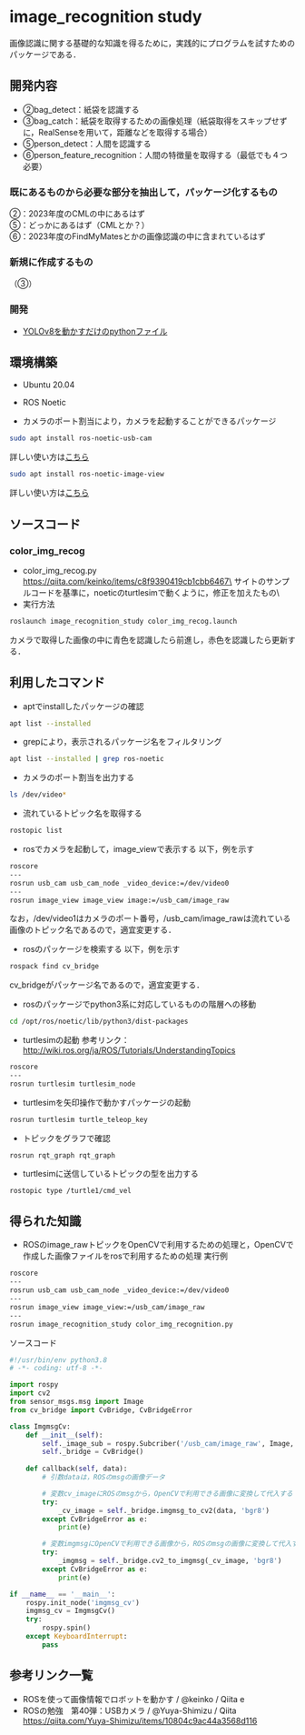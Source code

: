 # image_recognition study

画像認識に関する基礎的な知識を得るために，実践的にプログラムを試すためのパッケージである．

## 開発内容
- ②bag_detect：紙袋を認識する
- ③bag_catch：紙袋を取得するための画像処理（紙袋取得をスキップせずに，RealSenseを用いて，距離などを取得する場合）
- ⑤person_detect：人間を認識する
- ⑥person_feature_recognition：人間の特徴量を取得する（最低でも４つ必要）


### 既にあるものから必要な部分を抽出して，パッケージ化するもの
②：2023年度のCMLの中にあるはず\
⑤：どっかにあるはず（CMLとか？）\
⑥：2023年度のFindMyMatesとかの画像認識の中に含まれているはず

### 新規に作成するもの
（③）

### 開発
- [YOLOv8を動かすだけのpythonファイル](notes/yolov8_detect.md)

## 環境構築
- Ubuntu 20.04
- ROS Noetic

- カメラのポート割当により，カメラを起動することができるパッケージ
```bash
sudo apt install ros-noetic-usb-cam
```
詳しい使い方は[こちら](http://wiki.ros.org/usb_cam)

```bash
sudo apt install ros-noetic-image-view
```
詳しい使い方は[こちら](http://wiki.ros.org/image_view)

## ソースコード
### color_img_recog
- color_img_recog.py
https://qiita.com/keinko/items/c8f9390419cb1cbb6467\
サイトのサンプルコードを基準に，noeticのturtlesimで動くように，修正を加えたもの\
- 実行方法
```bash
roslaunch image_recognition_study color_img_recog.launch
```
カメラで取得した画像の中に青色を認識したら前進し，赤色を認識したら更新する．

## 利用したコマンド
- aptでinstallしたパッケージの確認
```bash
apt list --installed
```
- grepにより，表示されるパッケージ名をフィルタリング
```bash
apt list --installed | grep ros-noetic
```

- カメラのポート割当を出力する
```bash
ls /dev/video*
```

- 流れているトピック名を取得する
```bash
rostopic list
```

- rosでカメラを起動して，image_viewで表示する
以下，例を示す
```bash
roscore
---
rosrun usb_cam usb_cam_node _video_device:=/dev/video0
---
rosrun image_view image_view image:=/usb_cam/image_raw
```
なお，/dev/video1はカメラのポート番号，/usb_cam/image_rawは流れている画像のトピック名であるので，適宜変更する．

- rosのパッケージを検索する
以下，例を示す
```bash
rospack find cv_bridge
```
cv_bridgeがパッケージ名であるので，適宜変更する．

- rosのパッケージでpython3系に対応しているものの階層への移動
```bash
cd /opt/ros/noetic/lib/python3/dist-packages
```

- turtlesimの起動
参考リンク：http://wiki.ros.org/ja/ROS/Tutorials/UnderstandingTopics
```bash
roscore
---
rosrun turtlesim turtlesim_node
```

- turtlesimを矢印操作で動かすパッケージの起動
```bash
rosrun turtlesim turtle_teleop_key
```

- トピックをグラフで確認
```
rosrun rqt_graph rqt_graph
```

- turtlesimに送信しているトピックの型を出力する
```bash
rostopic type /turtle1/cmd_vel
```

## 得られた知識
- ROSのimage_rawトピックをOpenCVで利用するための処理と，OpenCVで作成した画像ファイルをrosで利用するための処理
実行例
```bash
roscore
---
rosrun usb_cam usb_cam_node _video_device:=/dev/video0
---
rosrun image_view image_view:=/usb_cam/image_raw
---
rosrun image_recognition_study color_img_recognition.py
```
ソースコード
```python
#!/usr/bin/env python3.8
# -*- coding: utf-8 -*-

import rospy
import cv2
from sensor_msgs.msg import Image
from cv_bridge import CvBridge, CvBridgeError

class ImgmsgCv:
    def __init__(self):
        self._image_sub = rospy.Subcriber('/usb_cam/image_raw', Image, self.callback)
        self._bridge = CvBridge()
    
    def callback(self, data):
        # 引数dataは，ROSのmsgの画像データ

        # 変数cv_imageにROSのmsgから，OpenCVで利用できる画像に変換して代入する
        try:
            _cv_image = self._bridge.imgmsg_to_cv2(data, 'bgr8')
        except CvBridgeError as e:
            print(e)

        # 変数imgmsgにOpenCVで利用できる画像から，ROSのmsgの画像に変換して代入する
        try:
            _imgmsg = self._bridge.cv2_to_imgmsg(_cv_image, 'bgr8')
        except CvBridgeError as e:
            print(e)

if __name__ == '__main__':
    rospy.init_node('imgmsg_cv')
    imgmsg_cv = ImgmsgCv()
    try:
        rospy.spin()
    except KeyboardInterrupt:
        pass
```

## 参考リンク一覧
- ROSを使って画像情報でロボットを動かす / @keinko / Qiita
e
- ROSの勉強　第40弾：USBカメラ / @Yuya-Shimizu / Qiita
https://qiita.com/Yuya-Shimizu/items/10804c9ac44a3568d116